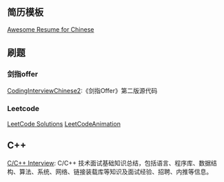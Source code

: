 ## 简历模板
[Awesome Resume for Chinese](https://github.com/dyweb/awesome-resume-for-chinese)

## 刷题
### 剑指offer
[CodingInterviewChinese2](https://github.com/zhedahht/CodingInterviewChinese2):《剑指Offer》第二版源代码

### Leetcode
[LeetCode Solutions](https://github.com/azl397985856/leetcode)
[LeetCodeAnimation](https://github.com/MisterBooo/LeetCodeAnimation)

## C++
[C/C++ Interview](https://github.com/huihut/interview): C/C++ 技术面试基础知识总结，包括语言、程序库、数据结构、算法、系统、网络、链接装载库等知识及面试经验、招聘、内推等信息。






